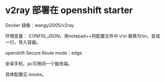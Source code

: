 # v2ray 部署在 openshift starter

Docker 镜像：wangyi2005/v2ray

环境变量： CONFIG_JSON，用notepad++将配置文件中 \r\n 替换为\\\n，变成一行，导入容器。

openshift Secure Route mode：edge

安卓手机、pc可用同一个服务端。

具体配置见 issues。
